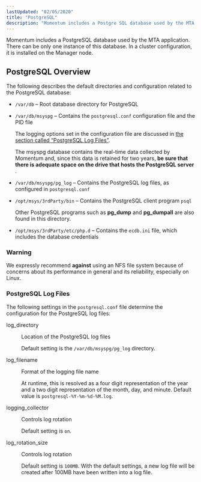 ```yaml
---
lastUpdated: "02/05/2020"
title: "PostgreSQL"
description: "Momentum includes a Postgre SQL database used by the MTA application There can be only one instance of this database In a cluster configuration it is installed on the Manager node The following describes the default directories and configuration related to the Postgre SQL database var db Root database directory..."
---
```



<a name="idp2472624"></a> 

Momentum includes a PostgreSQL database used by the MTA application. There can be only one instance of this database. In a cluster configuration, it is installed on the Manager node.

## <a name="postgresql.overview"></a> PostgreSQL Overview

The following describes the default directories and configuration related to the PostgreSQL database:

*   `/var/db` – Root database directory for PostgreSQL

*   `/var/db/msyspg` – Contains the `postgresql.conf` configuration file and the PID file

    The logging options set in the configuration file are discussed in [the section called “PostgreSQL Log Files”](/momentum/4/postgresql#postgresql.log-files).

    The msyspg database contains the real-time data collected by Momentum and, since this data is retained for two years, **be sure that there is adequate space on the drive that hosts the PostgreSQL server** .

*   `/var/db/msyspg/pg_log` – Contains the PostgreSQL log files, as configured in `postgresql.conf`

*   `/opt/msys/3rdParty/bin` – Contains the PostgreSQL client program `psql`

    Other PostgreSQL programs such as **pg_dump** and **pg_dumpall** are also found in this directory.

*   `/opt/msys/3rdParty/etc/php.d` – Contains the `ecdb.ini` file, which includes the database credentials

### Warning

We expressly recommend **against** using an NFS file system because of concerns about its performance in general and its reliability, especially on Linux.

### <a name="postgresql.log-files"></a> PostgreSQL Log Files

<a name="idp3787152"></a> 

The following settings in the `postgresql.conf` file determine the configuration for the PostgreSQL log files:

<dl class="variablelist">

<dt>log_directory</dt>

<dd>

Location of the PostgreSQL log files

Default setting is the `/var/db/msyspg/pg_log` directory.

</dd>

<dt>log_filename</dt>

<dd>

Format of the logging file name

At runtime, this is resolved as a four digit representation of the year and a two digit representation of the month, day, and minute. Default value is `postgresql-%Y-%m-%d-%M.log`.

</dd>

<dt>logging_collector</dt>

<dd>

Controls log rotation

Default setting is `on`.

</dd>

<dt>log_rotation_size</dt>

<dd>

Controls log rotation

Default setting is `100MB`. With the default settings, a new log file will be created after 100MB have been written into a log file.

</dd>

</dl>